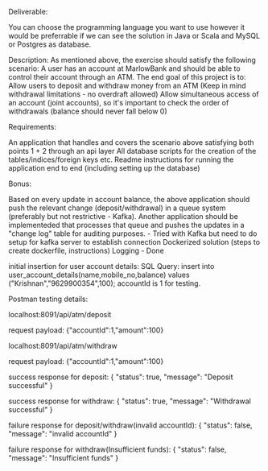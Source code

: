Deliverable:

You can choose the programming language you want to use however it would be preferrable if we can see the solution in Java or Scala and
MySQL or Postgres as database.

Description:
As mentioned above, the exercise should satisfy the following scenario:
A user has an account at MarlowBank and should be able to control their account through an ATM. The end goal of this project is to:
Allow users to deposit and withdraw money from an ATM (Keep in mind withdrawal limitations - no overdraft allowed)
Allow simultaneous access of an account (joint accounts), so it's important to check the order of withdrawals (balance should never fall
below 0)

Requirements:

An application that handles and covers the scenario above satisfying both points 1 + 2 through an api layer
All database scripts for the creation of the tables/indices/foreign keys etc.
Readme instructions for running the application end to end (including setting up the database)

Bonus:

Based on every update in account balance, the above application should push the relevant change (deposit/withdrawal) in a queue system
(preferably but not restrictive - Kafka). Another application should be implementeded that processes that queue and pushes the updates in
a "change log" table for auditing purposes. -  Tried with Kafka but need to do setup for kafka server to establish connection
Dockerized solution (steps to create dockerfile, instructions)
Logging  -  Done 



initial insertion for user account details:
SQL Query: insert into user_account_details(name,mobile_no,balance) values ("Krishnan","9629900354",100); accountId is 1 for testing.


Postman testing details:

localhost:8091/api/atm/deposit

request payload: {"accountId":1,"amount":100}

localhost:8091/api/atm/withdraw

request payload: {"accountId":1,"amount":100}

success response for deposit:
{
    "status": true,
    "message": "Deposit successful"
}


success response for withdraw:
{
    "status": true,
    "message": "Withdrawal successful"
}


failure response for deposit/withdraw(invalid accountId):
{
    "status": false,
    "message": "invalid accountId"
}

failure response for withdraw(Insufficient funds):
{
    "status": false,
    "message": "Insufficient funds"
}
